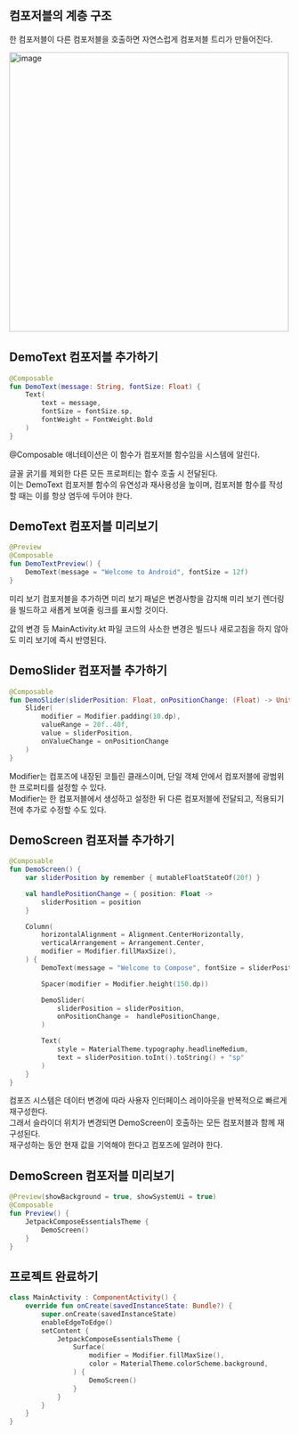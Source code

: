 ## 컴포저블의 계층 구조

한 컴포저블이 다른 컴포저블을 호출하면 자연스럽게 컴포저블 트리가 만들어진다.

<img width="502" alt="image" src="https://github.com/user-attachments/assets/9e63b56d-29b6-4bfc-a490-7f5881916ad0" />

## DemoText 컴포저블 추가하기

```kotlin
@Composable
fun DemoText(message: String, fontSize: Float) {
    Text(
        text = message,
        fontSize = fontSize.sp,
        fontWeight = FontWeight.Bold
    )
}
```

@Composable 애너테이션은 이 함수가 컴포저블 함수임을 시스템에 알린다.  

글꼴 굵기를 제외한 다른 모든 프로퍼티는 함수 호출 시 전달된다.  
이는 DemoText 컴포저블 함수의 유연성과 재사용성을 높이며, 컴포저블 함수를 작성할 때는 이를 항상 염두에 두어야 한다.  

## DemoText 컴포저블 미리보기

```kotlin
@Preview
@Composable
fun DemoTextPreview() {
    DemoText(message = "Welcome to Android", fontSize = 12f)
}
```

미리 보기 컴포저블을 추가하면 미리 보기 패널은 변경사항을 감지해 미리 보기 렌더링을 빌드하고 새롭게 보여줄 링크를 표시할 것이다.  

값의 변경 등 MainActivity.kt 파일 코드의 사소한 변경은 빌드나 새로고침을 하지 않아도 미리 보기에 즉시 반영된다.

## DemoSlider 컴포저블 추가하기

```kotlin
@Composable
fun DemoSlider(sliderPosition: Float, onPositionChange: (Float) -> Unit) {
    Slider(
        modifier = Modifier.padding(10.dp),
        valueRange = 20f..40f,
        value = sliderPosition,
        onValueChange = onPositionChange
    )
}
```

Modifier는 컴포즈에 내장된 코틀린 클래스이며, 단일 객체 안에서 컴포저블에 광범위한 프로퍼티를 설정할 수 있다.  
Modifier는 한 컴포저블에서 생성하고 설정한 뒤 다른 컴포저블에 전달되고, 적용되기 전에 추가로 수정할 수도 있다.

## DemoScreen 컴포저블 추가하기

```kotlin
@Composable
fun DemoScreen() {
    var sliderPosition by remember { mutableFloatStateOf(20f) }

    val handlePositionChange = { position: Float ->
        sliderPosition = position
    }

    Column(
        horizontalAlignment = Alignment.CenterHorizontally,
        verticalArrangement = Arrangement.Center,
        modifier = Modifier.fillMaxSize(),
    ) {
        DemoText(message = "Welcome to Compose", fontSize = sliderPosition)

        Spacer(modifier = Modifier.height(150.dp))

        DemoSlider(
            sliderPosition = sliderPosition,
            onPositionChange =  handlePositionChange,
        )

        Text(
            style = MaterialTheme.typography.headlineMedium,
            text = sliderPosition.toInt().toString() + "sp"
        )
    }
}
```

컴포즈 시스템은 데이터 변경에 따라 사용자 인터페이스 레이아웃을 반복적으로 빠르게 재구성한다.  
그래서 슬라이더 위치가 변경되면 DemoScreen이 호출하는 모든 컴포저블과 함께 재구성된다.  
재구성하는 동안 현재 값을 기억해야 한다고 컴포즈에 알려야 한다.

## DemoScreen 컴포저블 미리보기

```kotlin
@Preview(showBackground = true, showSystemUi = true)
@Composable
fun Preview() {
    JetpackComposeEssentialsTheme {
        DemoScreen()
    }
}
```

## 프로젝트 완료하기

```kotlin
class MainActivity : ComponentActivity() {
    override fun onCreate(savedInstanceState: Bundle?) {
        super.onCreate(savedInstanceState)
        enableEdgeToEdge()
        setContent {
            JetpackComposeEssentialsTheme {
                Surface(
                    modifier = Modifier.fillMaxSize(),
                    color = MaterialTheme.colorScheme.background,
                ) {
                    DemoScreen()
                }
            }
        }
    }
}
```
